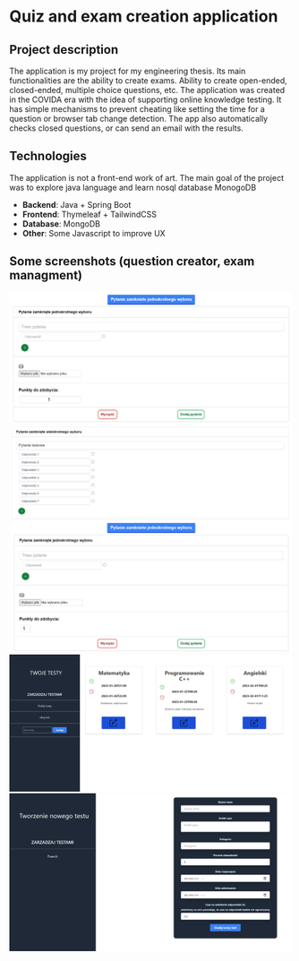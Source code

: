 # Quiz and exam creation application

## Project description
The application is my project for my engineering thesis. 
Its main functionalities are the ability to create exams. Ability to create open-ended, closed-ended, multiple choice questions, etc. 
The application was created in the COVIDA era with the idea of supporting online knowledge testing. 
It has simple mechanisms to prevent cheating like setting the time for a question or browser tab change detection. 
The app also automatically checks closed questions, or can send an email with the results. 


## Technologies
The application is not a front-end work of art. 
The main goal of the project was to explore java language and learn nosql database MonogoDB
- **Backend**: Java + Spring Boot
- **Frontend**: Thymeleaf + TailwindCSS
- **Database**: MongoDB
- **Other**: Some Javascript to improve UX

## Some screenshots (question creator, exam managment)
![Screenshot1](screenshots/screenshot1.png)
![Screenshot2](screenshots/screenshot2.png)
![Screenshot2](screenshots/screenshot3.png)
![Screenshot2](screenshots/screenshot4.png)
![Screenshot2](screenshots/screenshot5.png)